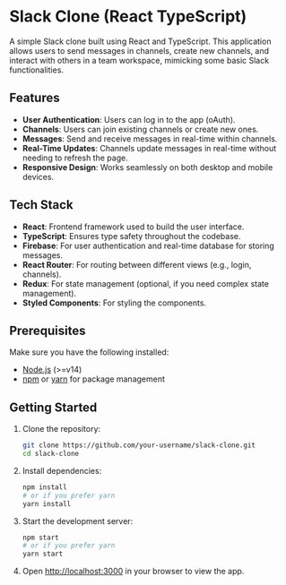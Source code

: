 # Slack Clone (React TypeScript)

A simple Slack clone built using React and TypeScript. This application allows users to send messages in channels, create new channels, and interact with others in a team workspace, mimicking some basic Slack functionalities.

## Features

- **User Authentication**: Users can log in to the app (oAuth).
- **Channels**: Users can join existing channels or create new ones.
- **Messages**: Send and receive messages in real-time within channels.
- **Real-Time Updates**: Channels update messages in real-time without needing to refresh the page.
- **Responsive Design**: Works seamlessly on both desktop and mobile devices.

## Tech Stack

- **React**: Frontend framework used to build the user interface.
- **TypeScript**: Ensures type safety throughout the codebase.
- **Firebase**: For user authentication and real-time database for storing messages.
- **React Router**: For routing between different views (e.g., login, channels).
- **Redux**: For state management (optional, if you need complex state management).
- **Styled Components**: For styling the components.

## Prerequisites

Make sure you have the following installed:

- [Node.js](https://nodejs.org/) (>=v14)
- [npm](https://www.npmjs.com/) or [yarn](https://yarnpkg.com/) for package management

## Getting Started

1. Clone the repository:

    ```bash
    git clone https://github.com/your-username/slack-clone.git
    cd slack-clone
    ```

2. Install dependencies:

    ```bash
    npm install
    # or if you prefer yarn
    yarn install
    ```
    
3. Start the development server:

    ```bash
    npm start
    # or if you prefer yarn
    yarn start
    ```

5. Open [http://localhost:3000](http://localhost:3000) in your browser to view the app.
